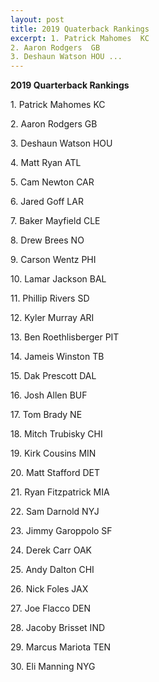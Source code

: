 ```yaml
---
layout: post
title: 2019 Quaterback Rankings
excerpt: 1. Patrick Mahomes  KC
2. Aaron Rodgers  GB
3. Deshaun Watson HOU ...
---
```


<b>2019 Quarterback Rankings</b>
<br>
<p>1. Patrick Mahomes  KC</p>
<p>2. Aaron Rodgers  GB</p>
<p>3. Deshaun Watson HOU</p>
<p>4. Matt Ryan ATL</p>
<p>5. Cam Newton CAR</p>
<p>6. Jared Goff LAR</p>
<p>7. Baker Mayfield CLE</p>
<p>8. Drew Brees NO</p>
<p>9. Carson Wentz PHI</p>
<p>10. Lamar Jackson BAL</p>
<p>11. Phillip Rivers SD</p>
<p>12. Kyler Murray ARI</p>
<p>13. Ben Roethlisberger PIT</p>
<p>14. Jameis Winston TB</p>
<p>15. Dak Prescott DAL</p>
<p>16. Josh Allen BUF</p>
<p>17. Tom Brady NE</p>
<p>18. Mitch Trubisky CHI</p>
<p>19. Kirk Cousins MIN</p>
<p>20. Matt Stafford DET</p>
<p>21. Ryan Fitzpatrick MIA</p>
<p>22. Sam Darnold NYJ</p>
<p>23. Jimmy Garoppolo SF</p>
<p>24. Derek Carr OAK</p>
<p>25. Andy Dalton CHI</p>
<p>26. Nick Foles JAX</p>
<p>27. Joe Flacco DEN</p>
<p>28. Jacoby Brisset IND</p>
<p>29. Marcus Mariota TEN</p>
<p>30. Eli Manning NYG</p>

